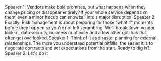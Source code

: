 Speaker 1: Vendors make bold promises, but what happens when they change
pricing or disappear entirely? If your whole service depends on them, even a
minor hiccup can snowball into a major disruption.
Speaker 2: Exactly. Risk management is about preparing for those "what if"
moments before they happen so you're not left scrambling. We'll break down
vendor lock-in, data security, business continuity and a few other gotchas that
often get overlooked.
Speaker 1: Think of it as disaster planning for external relationships. The more
you understand potential pitfalls, the easier it is to negotiate contracts and
set expectations from the start. Ready to dig in?
Speaker 2: Let's do it.

